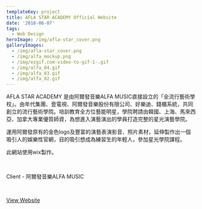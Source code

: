 ```yaml
---
templateKey: project
title: AFLA STAR ACADEMY Official Website
date: '2018-06-07'
tags:
  - Web Design
heroImage: /img/afla-star_cover.png
galleryImages:
  - /img/afla-star_cover.png
  - /img/alfa_mockup.png
  - /img/ezgif.com-video-to-gif-1-.gif
  - /img/alfa_04.gif
  - /img/alfa_03.gif
  - /img/alfa_02.gif
---
```

AFLA STAR ACADEMY 是由阿爾發音樂ALFA MUSIC直接設立的「全流行藝術學校」。由年代集團、壹電視、阿爾發音樂股份有限公司、好樂迪、錢櫃系統，共同創立的流行藝術學院。培訓教育全方位藝能明星，學院聘請由韓國、上海、馬來西亞、加拿大專業優質師資，為想進入演藝演出的學員打造完整的星光演藝學院。



運用阿爾發原有的金色logo及豐富的演藝表演影音、照片素材，延伸製作出一個吸引人的娛樂性官網，目的吸引想成為練習生的年輕人，參加星光學院課程。

此網站使用wix製作。

<br/>

Client - 阿爾發音樂ALFA MUSIC

<br/>

[View Website](https://www.alfamusic.com.tw/)
